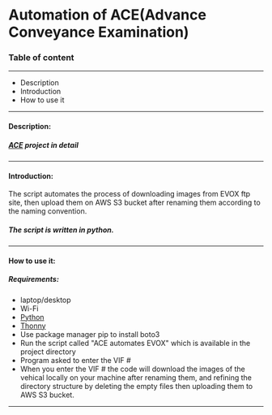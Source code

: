 # Automation of ACE(Advance Conveyance Examination)

### Table of content
---
- Description
- Introduction
- How to use it 

---
#### Description:
##### [ACE](https://cbsawikiasfc.omega.dce-eir.net/pages/viewpage.action?pageId=192906476) project in detail
---
#### Introduction:

The script automates the process of downloading images from EVOX ftp site, then upload them on AWS S3 bucket after renaming them according to the naming convention.

##### The script is written in python.
---
#### How to use it:
##### Requirements:
- laptop/desktop
- Wi-Fi
- [Python](https://www.python.org/downloads)
- [Thonny](https://thonny.org)
- Use package manager pip to install boto3
- Run the script called "ACE automates EVOX" which is available in the project directory
- Program asked to enter the VIF #
- When you enter the VIF # the code will download the images of the vehical locally on your machine after renaming them, and refining the directory structure by deleting the empty files then uploading them to AWS S3 bucket.
---


